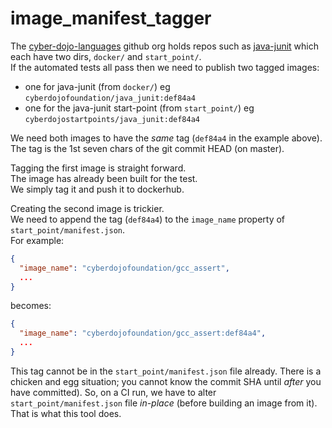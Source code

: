 
# image_manifest_tagger

The [cyber-dojo-languages](https://github.com/cyber-dojo-languages) github org holds repos such as
[java-junit](https://github.com/cyber-dojo-languages/java-junit)
which each have two dirs, `docker/` and `start_point/`.  
If the automated tests all pass then we need to publish two tagged images:
  * one for java-junit (from `docker/`) eg
    `cyberdojofoundation/java_junit:def84a4`
  * one for the java-junit start-point (from `start_point/`) eg
    `cyberdojostartpoints/java_junit:def84a4`


We need both images to have the *same* tag (`def84a4` in the example above).  
The tag is the 1st seven chars of the git commit HEAD (on master).

Tagging the first image is straight forward.  
The image has already been built for the test.  
We simply tag it and push it to dockerhub.  

Creating the second image is trickier.  
We need to append the tag (`def84a4`) to the `image_name` property of `start_point/manifest.json`.  
For example:
```json
{
  "image_name": "cyberdojofoundation/gcc_assert",
  ...
}
```
becomes:
```json
{
  "image_name": "cyberdojofoundation/gcc_assert:def84a4",
  ...
}
```
This tag cannot be in the `start_point/manifest.json` file already.
There is a chicken and egg situation;
you cannot know the commit SHA until *after* you have committed).
So, on a CI run, we have to alter `start_point/manifest.json` file *in-place* (before building an image from it).
That is what this tool does.

